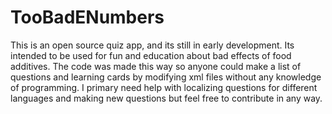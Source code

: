 # TooBadENumbers

This is an open source quiz app, and its still in early development. Its intended to be used for fun and education about bad effects of food additives. The code was made this way so anyone could make a list of questions and  learning cards by modifying xml files without any knowledge of programming. I primary need help with localizing questions for different languages  and making new questions but  feel free to contribute in any way.
